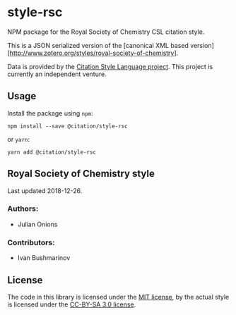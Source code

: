 # style-rsc
NPM package for the Royal Society of Chemistry CSL citation style.

This is a JSON serialized version of the [canonical XML based version][http://www.zotero.org/styles/royal-society-of-chemistry].

Data is provided by the [Citation Style Language project](https://citationstyles.org).
This project is currently an independent venture.

## Usage
Install the package using `npm`:

```shell
npm install --save @citation/style-rsc
```

or `yarn`:

```shell
yarn add @citation/style-rsc
```

## Royal Society of Chemistry style
Last updated 2018-12-26.

### Authors: 
- Julian Onions

### Contributors: 
- Ivan Bushmarinov

## License
The code in this library is licensed under the [MIT license][mit], by the actual style is licensed under the [CC-BY-SA 3.0 license][cc-by-sa-3.0].

[mit]: https://opensource.org/licenses/MIT
[cc-by-sa-3.0]: https://creativecommons.org/licenses/by-sa/3.0/
